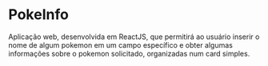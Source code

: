 # PokeInfo

Aplicação web, desenvolvida em ReactJS, que permitirá ao usuário inserir o nome de algum pokemon em um campo específico e obter algumas informações sobre o pokemon solicitado, organizadas num card simples.
